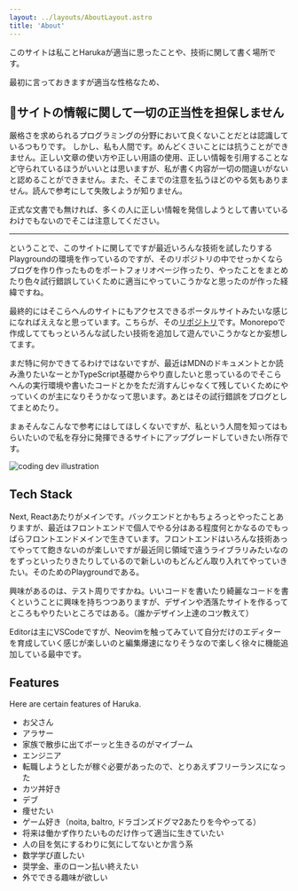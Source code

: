 ```yaml
---
layout: ../layouts/AboutLayout.astro
title: 'About'
---
```


このサイトは私ことHarukaが適当に思ったことや、技術に関して書く場所です。

最初に言っておきますが適当な性格なため、

## 🚨サイトの情報に関して一切の正当性を担保しません

厳格さを求められるプログラミングの分野において良くないことだとは認識しているつもりです。
しかし、私も人間です。めんどくさいことには抗うことができません。正しい文章の使い方や正しい用語の使用、正しい情報を引用することなど守られているほうがいいとは思いますが、私が書く内容が一切の間違いがないと認めることができません。また、そこまでの注意を払うほどのやる気もありません。読んで参考にして失敗しようが知りません。

正式な文書でも無ければ、多くの人に正しい情報を発信しようとして書いているわけでもないのでそこは注意してください。

---

ということで、このサイトに関してですが最近いろんな技術を試したりするPlaygroundの環境を作っているのですが、そのリポジトリの中でせっかくならブログを作り作ったものをポートフォリオページ作ったり、やったことをまとめたり色々試行錯誤していくために適当にやっていこうかなと思ったのが作った経緯ですね。

最終的にはそこらへんのサイトにもアクセスできるポータルサイトみたいな感じになればええなと思っています。こちらが、その[リポジトリ](https://github.com/hulk510/playground)です。Monorepoで作成しててもっといろんな試したい技術を追加して遊んでいこうかなとか妄想してます。

まだ特に何かできてるわけではないですが、最近はMDNのドキュメントとか読み漁りたいなーとかTypeScript基礎からやり直したいと思っているのでそこらへんの実行環境や書いたコードとかをただ消すんじゃなくて残していくためにやっていくのが主になりそうかなって思います。あとはその試行錯誤をブログとしてまとめたり。

まぁそんなこんなで参考にはしてほしくないですが、私という人間を知ってはもらいたいので私を存分に発揮できるサイトにアップグレードしていきたい所存です。

<div>
  <img src="/assets/dev.svg" class="sm:w-1/2 mx-auto" alt="coding dev illustration">
</div>

## Tech Stack

Next, Reactあたりがメインです。バックエンドとかもちょろっとやったことありますが、最近はフロントエンドで個人でやる分はある程度何とかなるのでもっぱらフロントエンドメインで生きています。フロントエンドはいろんな技術あってやってて飽きないのが楽しいですが最近同じ領域で違うライブラリみたいなのをずっといったりきたりしているので新しいのもどんどん取り入れてやっていきたい。そのためのPlaygroundである。

興味があるのは、テスト周りですかね。いいコードを書いたり綺麗なコードを書くということに興味を持ちつつありますが、デザインや洒落たサイトを作るってところもやりたいところではある。（誰かデザイン上達のコツ教えて）

Editorは主にVSCodeですが、Neovimを触ってみていて自分だけのエディターを育成していく感じが楽しいのと編集爆速になりそうなので楽しく徐々に機能追加している最中です。

## Features

Here are certain features of Haruka.

- お父さん
- アラサー
- 家族で散歩に出てボーッと生きるのがマイブーム
- エンジニア
- 転職しようとしたが稼ぐ必要があったので、とりあえずフリーランスになった
- カツ丼好き
- デブ
- 痩せたい
- ゲーム好き（noita, baltro, ドラゴンズドグマ2あたりを今やってる）
- 将来は働かず作りたいものだけ作って適当に生きていたい
- 人の目を気にするわりに気にしてないとか言う系
- 数学学び直したい
- 奨学金、車のローン払い終えたい
- 外でできる趣味が欲しい

